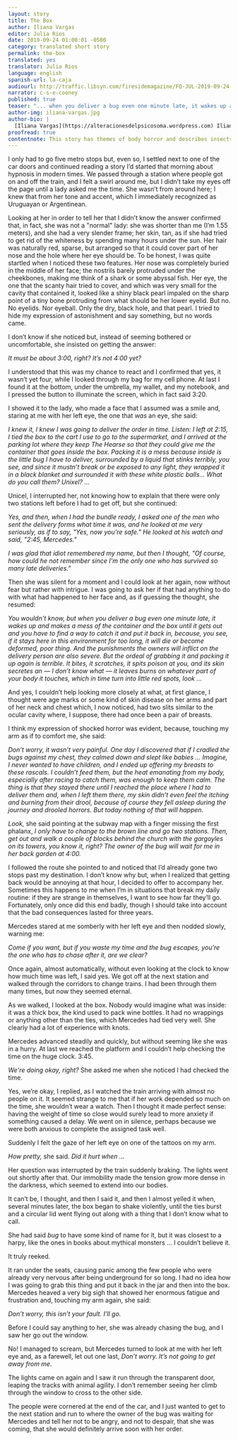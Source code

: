 ```yaml
---
layout: story
title: The Box
author: Iliana Vargas
editor: Julia Rios
date: 2019-09-24 01:00:01 -0500
category: translated short story
permalink: the-box
translated: yes
translator: Julia Rios
language: english
spanish-url: la-caja
audiourl: http://traffic.libsyn.com/firesidemagazine/FQ-JUL-2019-09-24-The_Box.mp3
narrator: c-s-e-cooney
published: true
teaser: "... when you deliver a bug even one minute late, it wakes up and makes a mess of the container and the box until it gets out ..."
author-img: iliana-vargas.jpg
author-bio: |
  [Iliana Vargas](https://alteracionesdelpsicosoma.wordpress.com) Iliana Vargas was born in México City in 1978. As a reader and writer, she likes speculative fiction and weird fiction. She's the author of the books _Joni Munn y otras alteraciones del psicosoma_ (2012); _Magnetofónica_ (2015) and _Habitantes del aire caníbal_ (2017). Her work appears in Mexican and foreign publications.
proofread: true
contentnote: This story has themes of body horror and describes insects.
---
```


I only had to go five metro stops but, even so, I settled next to one of the car doors and continued reading a story I’d started that morning about hypnosis in modern times. We passed through a station where people got on and off the train, and I felt a swirl around me, but I didn’t take my eyes off the page until a lady asked me the time. She wasn’t from around here; I knew that from her tone and accent, which I immediately recognized as Uruguayan or Argentinean.

Looking at her in order to tell her that I didn’t know the answer confirmed that, in fact, she was not a "normal" lady: she was shorter than me (I’m 1.55 meters), and she had a very slender frame; her skin, tan, as if she had tried to get rid of the whiteness by spending many hours under the sun. Her hair was naturally red, sparse, but arranged so that it could cover part of her nose and the hole where her eye should be. To be honest, I was quite startled when I noticed these two features. Her nose was completely buried in the middle of her face; the nostrils barely protruded under the cheekbones, making me think of a shark or some abyssal fish. Her eye, the one that the scanty hair tried to cover, and which was very small for the cavity that contained it, looked like a shiny black pearl impaled on the sharp point of a tiny bone protruding from what should be her lower eyelid. But no. No eyelids. Nor eyeball. Only the dry, black hole, and that pearl. I tried to hide my expression of astonishment and say something, but no words came.

I don’t know if she noticed but, instead of seeming bothered or uncomfortable, she insisted on getting the answer:

_It must be about 3:00, right? It’s not 4:00 yet?_

I understood that this was my chance to react and I confirmed that yes, it wasn’t yet four, while I looked through my bag for my cell phone. At last I found it at the bottom, under the umbrella, my wallet, and my notebook, and I pressed the button to illuminate the screen, which in fact said 3:20.

I showed it to the lady, who made a face that I assumed was a smile and, staring at me with her left eye, the one that _was_ an eye, she said:

_I knew it, I knew I was going to deliver the order in time. Listen: I left at 2:15, I tied the box to the cart I use to go to the supermarket, and I arrived at the parking lot where they keep The Hearse so that they could give me the container that goes inside the box. Packing it is a mess because inside is the little bug I have to deliver, surrounded by a liquid that stinks terribly, you see, and since it mustn’t break or be exposed to any light, they wrapped it in a black blanket and surrounded it with these white plastic balls... What do you call them? Unixel? ..._

Unicel, I interrupted her, not knowing how to explain that there were only two stations left before I had to get off, but she continued:

_Yes, and then, when I had the bundle ready, I asked one of the men who sent the delivery forms what time it was, and he looked at me very seriously, as if to say, "Yes, now you're safe." He looked at his watch and said, "2:45, Mercedes."_

_I was glad that idiot remembered my name, but then I thought, "Of course, how could he not remember since I'm the only one who has survived so many late deliveries."_

Then she was silent for a moment and I could look at her again, now without fear but rather with intrigue. I was going to ask her if that had anything to do with what had happened to her face and, as if guessing the thought, she resumed:

_You wouldn't know, but when you deliver a bug even one minute late, it wakes up and makes a mess of the container and the box until it gets out and you have to find a way to catch it and put it back in, because, you see, if it stays here in this environment for too long, it will die or become deformed, poor thing. And the punishments the owners will inflict on the delivery person are also severe. But the ordeal of grabbing it and packing it up again is terrible. It bites, it scratches, it spits poison at you, and its skin secretes an  —  I don’t know what  —  it  leaves burns on whatever part of your body it touches, which in time turn into little red spots, look ..._

And yes, I couldn’t help looking more closely at what, at first glance, I thought were age marks or some kind of skin disease on her arms and part of her neck and chest which, I now noticed, had two slits similar to the ocular cavity where, I suppose, there had once been a pair of breasts.

I think my expression of shocked horror was evident, because, touching my arm as if to comfort me, she said:

_Don’t worry, it wasn’t very painful. One day I discovered that if I cradled the bugs against my chest, they calmed down and slept like babies ... Imagine, I never wanted to have children, and I ended up offering my breasts to these rascals. I couldn’t feed them, but the heat emanating from my body, especially after racing to catch them, was enough to keep them calm. The thing is that they stayed there until I reached the place where I had to deliver them and, when I left them there, my skin didn’t even feel the itching and burning from their drool, because of course they fell asleep during the journey and drooled horrors. But today nothing of that will happen._

_Look,_ she said pointing at the subway map with a finger missing the first phalanx, _I only have to change to the brown line and go two stations. Then, get out and walk a couple of blocks behind the church with the gargoyles on its towers, you know it, right? The owner of the bug will wait for me in her back garden at 4:00._

I followed the route she pointed to and noticed that I’d already gone two stops past my destination. I don’t know why but, when I realized that getting back would be annoying at that hour, I decided to offer to accompany her. Sometimes this happens to me when I’m in situations that break my daily routine: if they are strange in themselves, I want to see how far they’ll go. Fortunately, only once did this end badly, though I should take into account that the bad consequences lasted for three years.

Mercedes stared at me somberly with her left eye and then nodded slowly, warning me:

_Come if you want, but if you waste my time and the bug escapes, you’re the one who has to chase after it, are we clear?_

Once again, almost automatically, without even looking at the clock to know how much time was left, I said yes. We got off at the next station and walked through the corridors to change trains. I had been through them many times, but now they seemed eternal.

As we walked, I looked at the box. Nobody would imagine what was inside: it was a thick box, the kind used to pack wine bottles. It had no wrappings or anything other than the ties, which Mercedes had tied very well. She clearly had a lot of experience with knots.

Mercedes advanced steadily and quickly, but without seeming like she was in a hurry. At last we reached the platform and I couldn’t help checking the time on the huge clock. 3:45.

_We're doing okay, right?_ She asked me when she noticed I had checked the time.

Yes, we’re okay, I replied, as I watched the train arriving with almost no people on it. It seemed strange to me that if her work depended so much on the time, she wouldn’t wear a watch. Then I thought it made perfect sense: having the weight of time so close would surely lead to more anxiety if something caused a delay. We went on in silence, perhaps because we were both anxious to complete the assigned task well.

Suddenly I felt the gaze of her left eye on one of the tattoos on my arm.

_How pretty,_ she said. _Did it hurt when ..._

Her question was interrupted by the train suddenly braking. The lights went out shortly after that. Our immobility made the tension grow more dense in the darkness, which seemed to extend into our bodies.

It can’t be, I thought, and then I said it, and then I almost yelled it when, several minutes later, the box began to shake violently, until the ties burst and a circular lid went flying out along with a thing that I don’t know what to call.

She had said _bug_ to have some kind of name for it, but it was closest to a harpy, like the ones in books about mythical monsters ... I couldn’t believe it.

It truly reeked.

It ran under the seats, causing panic among the few people who were already very nervous after being underground for so long. I had no idea how I was going to grab this thing and put it back in the jar and then into the box. Mercedes heaved a very big sigh that showed her enormous fatigue and frustration and, touching my arm again, she said:

_Don’t worry, this isn’t your fault. I’ll go._

Before I could say anything to her, she was already chasing the bug, and I saw her go out the window.

No! I managed to scream, but Mercedes turned to look at me with her left eye and, as a farewell, let out one last, _Don’t worry. It’s not going to get away from me._

The lights came on again and I saw it run through the transparent door, leaping the tracks with animal agility. I don’t remember seeing her climb through the window to cross to the other side.

The people were cornered at the end of the car, and I just wanted to get to the next station and run to where the owner of the bug was waiting for Mercedes and tell her not to be angry, and not to despair, that she was coming, that she would definitely arrive soon with her order.
